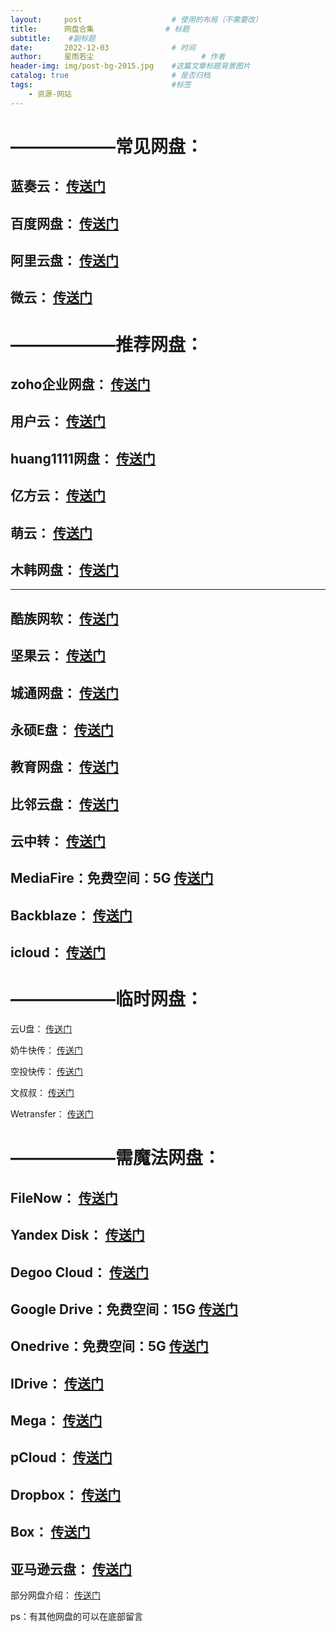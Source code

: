 ```yaml
---
layout:     post   				    # 使用的布局（不需要改）
title:      网盘合集 				# 标题 
subtitle:    #副标题
date:       2022-12-03 				# 时间
author:     星雨若尘 						# 作者
header-img: img/post-bg-2015.jpg 	#这篇文章标题背景图片
catalog: true 						# 是否归档
tags:								#标签
    - 资源-网站
---
```

# ——————常见网盘：

## 蓝奏云： [传送门](https://up.woozooo.com/account.php?action=login&ref=/mydisk.php) 

## 百度网盘： [传送门](https://pan.baidu.com/login)

## 阿里云盘： [传送门](https://www.aliyundrive.com/) 

## 微云： [传送门](https://www.weiyun.com) 

# ——————推荐网盘：

## zoho企业网盘： [传送门](https://www.zoho.com.cn/workdrive/?zsrc=fromproduct) 

## 用户云： [传送门](https://userscloud.com/)

## huang1111网盘： [传送门](https://pan.huang1111.cn/login) 

## 亿方云： [传送门](https://wap.fangcloud.com/) 

## 萌云： [传送门](https://moecloud.cn/) 

## 木韩网盘： [传送门](https://pan.muhanpan.ga/login) 


------------



## 酷族网软： [传送门](https://www.kzwr.com/)

## 坚果云： [传送门](https://www.jianguoyun.com/d/login) 

## 城通网盘： [传送门](https://www.ctfile.com/index.php?skip_app=1) 

## 永硕E盘： [传送门](http://www.ys168.com/) 

## 教育网盘： [传送门](http://edudisk.cn/)

## 比邻云盘： [传送门](https://www.bilnn.com/) 

## 云中转： [传送门](https://www.yzzpan.com/welcome/) 

## MediaFire：免费空间：5G [传送门](https://www.mediafire.com/) 

## Backblaze： [传送门](https://www.backblaze.com)

## icloud： [传送门](https://www.icloud.com) 

# ——————临时网盘：

云U盘： [传送门](http://m.qingwendang.com/) 

奶牛快传： [传送门](https://cowtransfer.com/)

空投快传： [传送门](https://airportal.cn/) 

文叔叔： [传送门](https://www.wenshushu.cn/) 

Wetransfer： [传送门](https://wetransfer.com/upload) 

# ——————需魔法网盘：

## FileNow： [传送门](https://d.kuku.lu/) 

## Yandex Disk： [传送门](https://disk.yandex.com/)

## Degoo Cloud： [传送门](https://degoo.com/) 

## Google Drive：免费空间：15G [传送门](https://www.google.com/drive/) 

## Onedrive：免费空间：5G [传送门](https://onedrive.live.com/) 

## IDrive： [传送门](https://www.idrive.com/) 

## Mega： [传送门](https://mega.nz/)

## pCloud： [传送门](https://www.pcloud.com/) 

## Dropbox： [传送门](https://www.dropbox.com/) 

## Box： [传送门](https://www.box.com/) 

## 亚马逊云盘： [传送门](https://www.goodcloudstorage.net/go/amazoncloud) 

部分网盘介绍： [传送门](https://zhuanlan.zhihu.com/p/97798044) 

ps：有其他网盘的可以在底部留言
